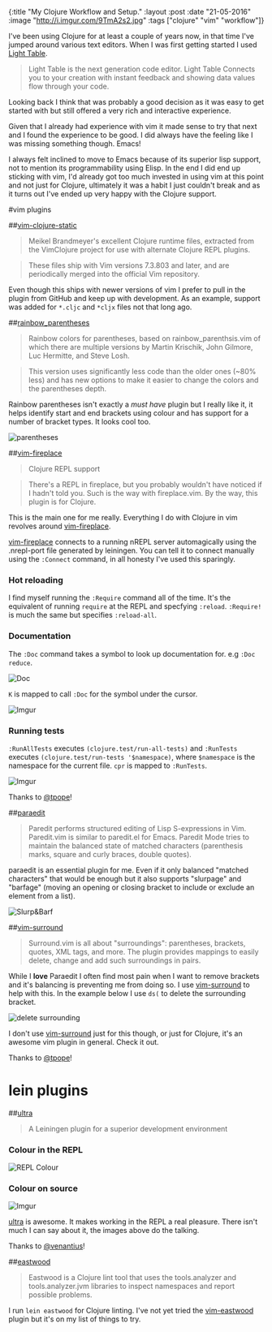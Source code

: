 {:title  "My Clojure Workflow and Setup."
 :layout :post
 :date   "21-05-2016"
 :image  "http://i.imgur.com/9TmA2s2.jpg"
 :tags   ["clojure" "vim" "workflow"]}

I've been using Clojure for at least a couple of years now, in that time I've jumped around various text editors. When I was first getting started I used [Light Table](http://lighttable.com/).

> Light Table is the next generation code editor. Light Table Connects you to your creation with instant feedback and showing data values flow through your code.

Looking back I think that was probably a good decision as it was easy to get started with but still offered a very rich and interactive experience.

Given that I already had experience with vim it made sense to try that next and I found the experience to be good. I did always have the feeling like I was missing something though. Emacs!

I always felt inclined to move to Emacs because of its superior lisp support, not to mention its programmability using Elisp. In the end I did end up sticking with vim, I'd already got too much invested in using vim at this point and not just for Clojure, ultimately it was a habit I just couldn't break and as it turns out I've ended up very happy with the Clojure support.

#vim plugins

##[vim-clojure-static](https://github.com/guns/vim-clojure-static)

>Meikel Brandmeyer's excellent Clojure runtime files, extracted from the VimClojure project for use with alternate Clojure REPL plugins.

>These files ship with Vim versions 7.3.803 and later, and are periodically merged into the official Vim repository.

Even though this ships with newer versions of vim I prefer to pull in the plugin from GitHub and keep up with development. As an example, support was added for `*.cljc` and `*cljx` files not that long ago.

##[rainbow_parentheses](https://github.com/kien/rainbow_parentheses.vim)

>Rainbow colors for parentheses, based on rainbow_parenthsis.vim of which there are multiple versions by Martin Krischik, John Gilmore, Luc Hermitte, and Steve Losh.

>This version uses significantly less code than the older ones (~80% less) and has new options to make it easier to change the colors and the parentheses depth.

Rainbow parentheses isn't exactly a *must have* plugin but I really like it, it helps identify start and end brackets using colour and has support for a number of bracket types. It looks cool too.

![parentheses](http://i.imgur.com/IbSfb74.png)

##[vim-fireplace](https://github.com/tpope/vim-fireplace)

> Clojure REPL support

> There's a REPL in fireplace, but you probably wouldn't have noticed if I hadn't told you. Such is the way with fireplace.vim. By the way, this plugin is for Clojure.

This is the main one for me really. Everything I do with Clojure in vim revolves around [vim-fireplace](https://github.com/tpope/vim-fireplace).

[vim-fireplace]() connects to a running nREPL server automagically using the .nrepl-port file generated by leiningen. You can tell it to connect manually using the `:Connect` command, in all honesty I've used this sparingly.

### Hot reloading

I find myself running the `:Require` command all of the time. It's the equivalent of running `require` at the REPL and specfying `:reload`. `:Require!` is much the same but specifies `:reload-all`.

### Documentation

The `:Doc` command takes a symbol to look up documentation for. e.g `:Doc reduce`.

![Doc](http://i.imgur.com/p9iDOKJ.gif)

`K` is mapped to call `:Doc` for the symbol under the cursor.

![Imgur](http://i.imgur.com/nE8rqxs.gif)

### Running tests

`:RunAllTests` executes `(clojure.test/run-all-tests)` and `:RunTests`
executes `(clojure.test/run-tests '$namespace)`, where `$namespace` is the namespace for the current file. `cpr` is mapped to `:RunTests`.

![Imgur](http://i.imgur.com/70z8iVR.gif)

Thanks to [@tpope](https://twitter.com/tpope)!

##[paraedit](https://github.com/vim-scripts/paredit.vim)

> Paredit performs structured editing of Lisp S-expressions in Vim. Paredit.vim is similar to paredit.el for Emacs. Paredit Mode tries to maintain the balanced state of matched characters (parenthesis marks, square and curly braces, double quotes).

paraedit is an essential plugin for me. Even if it only balanced "matched characters" that would be enough but it also supports "slurpage" and "barfage" (moving an opening or closing bracket to include or exclude an element from a list).

![Slurp&Barf](http://i.imgur.com/f5ZkMNH.gif)

##[vim-surround](https://github.com/tpope/vim-surround)

> Surround.vim is all about "surroundings": parentheses, brackets, quotes, XML tags, and more. The plugin provides mappings to easily delete, change and add such surroundings in pairs.

While I **love** Paraedit I often find most pain when I want to remove brackets and it's balancing is preventing me from doing so. I use [vim-surround](https://github.com/tpope/vim-surround) to help with this. In the example below I use `ds(` to delete the surrounding bracket.

![delete surrounding](http://i.imgur.com/khdGmh4.gif)

I don't use [vim-surround](https://github.com/tpope/vim-surround) just for this though, or just for Clojure, it's an awesome vim plugin in general. Check it out.

Thanks to [@tpope](https://twitter.com/tpope)!

# lein plugins

##[ultra](https://github.com/venantius/ultra/)

> A Leiningen plugin for a superior development environment

### Colour in the REPL

![REPL Colour](http://i.imgur.com/rQBfHmA.png)

### Colour on source

![Imgur](http://i.imgur.com/gspklgb.png)

[ultra](https://github.com/venantius/ultra/) is awesome. It makes working in the REPL a real pleasure. There isn't much I can say about it, the images above do the talking.

Thanks to [@venantius](https://twitter.com/venantius)!

##[eastwood](https://github.com/jonase/eastwood)

> Eastwood is a Clojure lint tool that uses the tools.analyzer and tools.analyzer.jvm libraries to inspect namespaces and report possible problems.

I run `lein eastwood` for Clojure linting. I've not yet tried the [vim-eastwood](https://github.com/venantius/vim-eastwood) plugin but it's on my list of things to try.
